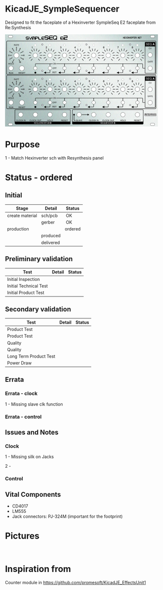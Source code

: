 # KicadJE_SympleSequencer
Designed to fit the faceplate of a Hexinverter SympleSeq E2 faceplate from Re:Synthesis


![](ReSynthesis-sympleSEQ-REEU-HEX-SS2.jpg)


# Purpose
1 - Match Hexinverter sch with Resynthesis panel

# Status - ordered
## Initial 
| Stage  | Detail | Status |
| ------------- | ------------- | ------------- |
| create material  | sch/pcb | OK  |
| | gerber | OK |
| production  |   | ordered |
|  | produced |  |
|  | delivered |  |

## Preliminary validation
| Test  | Detail | Status |
| ------------- | ------------- | ------------- |
| Initial Inspection | |  |
| Initial Technical Test |  | |
| Initial Product Test |  | |

## Secondary validation
| Test  | Detail | Status |
| ------------- | ------------- |------------- |
| Product Test |  | |
| Product Test |  |  |
| Quality | | |
| Quality |  |  |
| Long Term Product Test |  |  |
| Power Draw |  | 

## Errata
### Errata - clock

1 - Missing slave clk function

### Errata - control

## Issues and Notes
### Clock
1 - Missing silk on Jacks

2 - 
### Control

## Vital Components
 - CD4017
 - LM555
 - Jack connectors: PJ-324M (important for the footprint)

# Pictures
![]()
![]()

# Inspiration from 
Counter module in https://github.com/promesoft/KicadJE_EffectsUnit1
